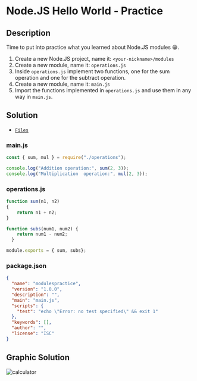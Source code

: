 # Node.JS Hello World - Practice

## Description
Time to put into practice what you learned about Node.JS modules 😁.

1. Create a new Node.JS project, name it: `<your-nickname>/modules`
2. Create a new module, name it: `operations.js`
3. Inside `operations.js` implement two functions, one for the sum operation
   and one for the subtract operation.
4. Create a new module, name it: `main.js`
5. Import the functions implemented in `operations.js` and use them in any
   way in `main.js`.



## Solution
- [`Files`](./modulesPractice)


### main.js

```JavaScript
const { sum, mul } = require("./operations");

console.log("Addition operation:", sum(2, 3));
console.log("Multiplication  operation:", mul(2, 3));
```

### operations.js

```JavaScript
function sum(n1, n2)
{
    return n1 + n2;
}

function subs(num1, num2) {
    return num1 - num2;
  }

module.exports = { sum, subs};
```

### package.json

```json
{
  "name": "modulespractice",
  "version": "1.0.0",
  "description": "",
  "main": "main.js",
  "scripts": {
    "test": "echo \"Error: no test specified\" && exit 1"
  },
  "keywords": [],
  "author": "",
  "license": "ISC"
}


```

## Graphic Solution
![calculator](https://user-images.githubusercontent.com/95326781/223299328-cde6eb02-d424-4289-b520-bbe7a531f369.jpg)

